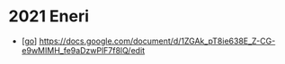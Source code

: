 # 2021 Eneri

- [[go]] https://docs.google.com/document/d/1ZGAk_pT8ie638E_Z-CG-e9wMIMH_fe9aDzwPlF7f8lQ/edit


[//begin]: # "Autogenerated link references for markdown compatibility"
[go]: go "Go"
[//end]: # "Autogenerated link references"